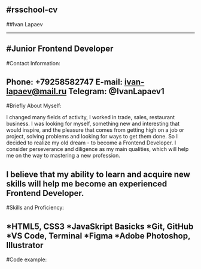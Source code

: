 #rsschool-cv
---------

##Ivan Lapaev

---------
#Junior Frontend Developer
---------
#Contact Information:

**Phone:** +79258582747
**E-mail:** ivan-lapaev@mail.ru
**Telegram:** @IvanLapaev1
----------
#Briefly About Myself:

I changed many fields of activity, I worked in trade, sales, restaurant business. I was looking for myself, something new and interesting that would inspire, and the pleasure that comes from getting high on a job or project, solving problems and looking for ways to get them done. So I decided to realize my old dream - to become a Frontend Developer. I consider perseverance and diligence as my main qualities, which will help me on the way to mastering a new profession.

I believe that my ability to learn and acquire new skills will help me become an experienced Frontend Developer.
-----------
#Skills and Proficiency:

*HTML5, CSS3
*JavaSkript Basicks
*Git, GitHub
*VS Code, Terminal
*Figma
*Adobe Photoshop, Illustrator
------------
#Code example:

